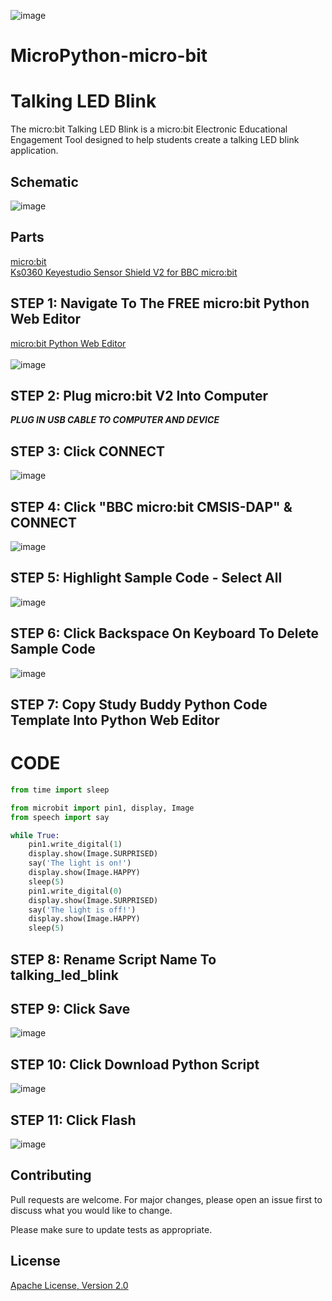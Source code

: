 ![image](https://raw.githubusercontent.com/mytechnotalent/MicroPython-micro-bit_Talking_LED_Blink/main/MicroPython-micro-bit%20Talking%20LED%20Blink.jpg)

# MicroPython-micro-bit
# Talking LED Blink
The micro:bit Talking LED Blink is a micro:bit Electronic Educational Engagement Tool designed to help students create a talking LED blink application.

## Schematic
![image](https://raw.githubusercontent.com/mytechnotalent/MicroPython-micro-bit_Talking_LED_Blink/main/schematic.png)

## Parts
[micro:bit](https://microbit.org/buy/?location=US&version=microbitV2)<br>
[Ks0360 Keyestudio Sensor Shield V2 for BBC micro:bit](https://www.amazon.com/gp/product/B08H7VSLZH/)

## STEP 1: Navigate To The FREE micro:bit Python Web Editor
[micro:bit Python Web Editor](https://python.microbit.org/v/beta)<br><br>
![image](https://raw.githubusercontent.com/mytechnotalent/MicroPython-micro-bit_Talking_LED_Blink/main/STEP%201.png)

## STEP 2: Plug micro:bit V2 Into Computer
***PLUG IN USB CABLE TO COMPUTER AND DEVICE***

## STEP 3: Click CONNECT
![image](https://raw.githubusercontent.com/mytechnotalent/MicroPython-micro-bit_Talking_LED_Blink/main/STEP%203.png)

## STEP 4: Click "BBC micro:bit CMSIS-DAP" & CONNECT
![image](https://raw.githubusercontent.com/mytechnotalent/MicroPython-micro-bit_Talking_LED_Blink/main/STEP%204.png)

## STEP 5: Highlight Sample Code - Select All
![image](https://raw.githubusercontent.com/mytechnotalent/MicroPython-micro-bit_Talking_LED_Blink/main/STEP%205.png)

## STEP 6: Click Backspace On Keyboard To Delete Sample Code
![image](https://raw.githubusercontent.com/mytechnotalent/MicroPython-micro-bit_Talking_LED_Blink/main/STEP%206.png)

## STEP 7: Copy Study Buddy Python Code Template Into Python Web Editor

# CODE
```python
from time import sleep

from microbit import pin1, display, Image
from speech import say

while True:
    pin1.write_digital(1)
    display.show(Image.SURPRISED)
    say('The light is on!')
    display.show(Image.HAPPY)
    sleep(5)
    pin1.write_digital(0)
    display.show(Image.SURPRISED)
    say('The light is off!')
    display.show(Image.HAPPY)
    sleep(5)
```


## STEP 8: Rename Script Name To talking_led_blink

## STEP 9: Click Save
![image](https://raw.githubusercontent.com/mytechnotalent/MicroPython-micro-bit_Talking_LED_Blink/main/STEP%209.png)

## STEP 10: Click Download Python Script
![image](https://raw.githubusercontent.com/mytechnotalent/MicroPython-micro-bit_Talking_LED_Blink/main/STEP%2010.png)

## STEP 11: Click Flash
![image](https://raw.githubusercontent.com/mytechnotalent/MicroPython-micro-bit_Talking_LED_Blink/main/STEP%2011.png)

## Contributing
Pull requests are welcome. For major changes, please open an issue first to discuss what you would like to change.

Please make sure to update tests as appropriate.

## License
[Apache License, Version 2.0](https://www.apache.org/licenses/LICENSE-2.0)
